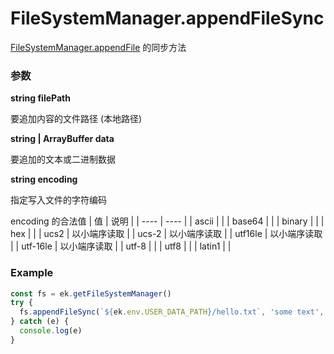 # FileSystemManager.appendFileSync

[FileSystemManager.appendFile](./appendFile.md) 的同步方法

### 参数

**string filePath**

要追加内容的文件路径 (本地路径)

**string | ArrayBuffer data**

要追加的文本或二进制数据

**string encoding**

指定写入文件的字符编码

encoding 的合法值
| 值 | 说明 |
| ---- | ---- |
| ascii | |
| base64 | |
| binary | |
| hex | |
| ucs2 | 以小端序读取 |
| ucs-2 | 以小端序读取 |
| utf16le | 以小端序读取 |
| utf-16le | 以小端序读取 |
| utf-8 | |
| utf8 | |
| latin1 | |

### Example

```ts
const fs = ek.getFileSystemManager()
try {
  fs.appendFileSync(`${ek.env.USER_DATA_PATH}/hello.txt`, 'some text', 'utf8')
} catch (e) {
  console.log(e)
}
```
